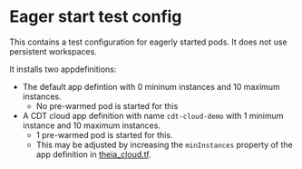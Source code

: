 # Eager start test config

This contains a test configuration for eagerly started pods.
It does not use persistent workspaces.

It installs two appdefinitions:

- The default app defintion with 0 mininum instances and 10 maximum instances.
  - No pre-warmed pod is started for this
- A CDT cloud app definition with name `cdt-cloud-demo` with 1 minimum instance and 10 maximum instances.
  - 1 pre-warmed pod is started for this.
  - This may be adjusted by increasing the `minInstances` property of the app definition in [theia_cloud.tf](./theia_cloud.tf).
